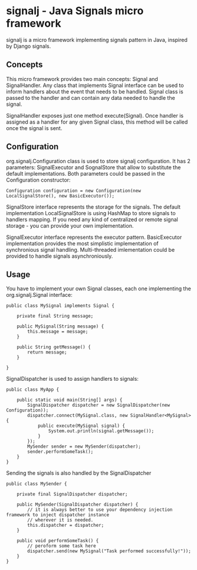# signalj - Java Signals micro framework
signalj is a micro framework implementing signals pattern in Java, inspired by Django signals.

## Concepts
This micro framework provides two main concepts: Signal and SignalHandler. Any class that implements Signal interface can be used 
to inform handlers about the event that needs to be handled. Signal class is passed to the handler and can contain any data needed 
to handle the signal.

SignalHandler exposes just one method execute(Signal). Once handler is assigned as a handler for any given Signal class, this method
will be called once the signal is sent. 

## Configuration
org.signalj.Configuration class is used to store signalj configuration. It has 2 parameters: SignalExecutor and SognalStore 
that allow to substitute the default implementations. Both parameters could be passed in the Configuration constructor:

	Configuration configuration = new Configuration(new LocalSignalStore(), new BasicExecutor());
	
SignalStore interface represents the storage for the signals. The default implementation LocalSignalStore is using HashMap 
to store signals to handlers mapping. If you need any kind of centralized or remote signal storage - you can provide your own implementation.

SignalExecutor interface represents the executor pattern. BasicExecutor implementation provides the most simplistic implementation of synchronious 
signal handling. Multi-threaded imlementation could be provided to handle signals asynchroniously.     

## Usage
You have to implement your own Signal classes, each one implementing the org.signalj.Signal interface:

	public class MySignal implements Signal {
	
		private final String message;
	
		public MySignal(String message) {
			this.message = message;
		}
		
		public String getMessage() {
			return message;
		}
	
	} 
	
SignalDispatcher is used to assign handlers to signals:

	public class MyApp {

		public static void main(String[] args) {
			SignalDispatcher dispatcher = new SignalDispatcher(new Configuration));
			dispatcher.connect(MySignal.class, new SignalHandler<MySignal> {
				public execute(MySignal signal) {
					System.out.println(signal.getMessage());
				}
			});
			MySender sender = new MySender(dispatcher);
			sender.performSomeTask();
		} 
	}

Sending the signals is also handled by the SignalDispatcher 

	public class MySender {
		
		private final SignalDispatcher dispatcher;

		public MySender(SignalDispatcher dispatcher) {
			// it is always better to use your dependency injection framework to inject dispatcher instance
			// wherever it is needed.
			this.dispatcher = dispatcher;
		}
		
		public void performSomeTask() {
			// peroform some task here
			dispatcher.send(new MySignal("Task performed successfully!"));
		}
	} 
